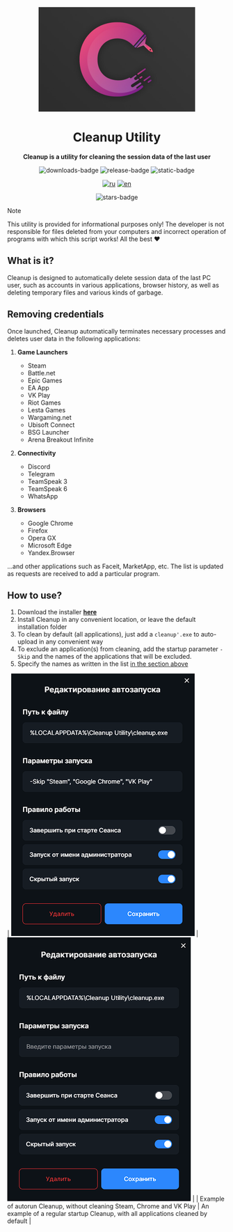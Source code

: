 <div align="center">

<img width="360" height="240" src="./assets/Cleanup Card.jpg">

# Cleanup Utility

**Cleanup is a utility for cleaning the session data of the last user**


![downloads-badge](https://img.shields.io/github/downloads/cor3jz/PS-Cleanup/total?color=blue)
![release-badge](https://img.shields.io/github/v/release/cor3jz/PS-Cleanup?color=green&display_name=release)
![static-badge](https://img.shields.io/badge/PowerShell-blue)


[![ru](https://img.shields.io/badge/lang-ru-blue)](./README.md)
[![en](https://img.shields.io/badge/lang-en-red)](./README.en.md)

![stars-badge](https://img.shields.io/github/stars/cor3jz/PS-Cleanup)

</div>

> [!NOTE]  
> This utility is provided for informational purposes only! The developer is not responsible for files deleted from your computers and incorrect operation of programs with which this script works! All the best :heart:

## What is it?

Cleanup is designed to automatically delete session data of the last PC user, such as accounts in various applications, browser history, as well as deleting temporary files and various kinds of garbage.

## Removing credentials

Once launched, Cleanup automatically terminates necessary processes and deletes user data in the following applications:  

1. **Game Launchers**
    - Steam
    - Battle.net
    - Epic Games
    - EA App
    - VK Play
    - Riot Games
    - Lesta Games
    - Wargaming.net
    - Ubisoft Connect
    - BSG Launcher
    - Arena Breakout Infinite

2. **Connectivity**
    - Discord
    - Telegram
    - TeamSpeak 3
    - TeamSpeak 6
    - WhatsApp

3. **Browsers**
    - Google Chrome
    - Firefox
    - Opera GX
    - Microsoft Edge
    - Yandex.Browser

...and other applications such as Faceit, MarketApp, etc. The list is updated as requests are received to add a particular program.


## How to use?

1. Download the installer **[here](https://github.com/cor3jz/PS-Cleanup/releases/latest)**
2. Install Cleanup in any convenient location, or leave the default installation folder
3. To clean by default (all applications), just add a `cleanup'.exe` to auto-upload in any convenient way
4. To exclude an application(s) from cleaning, add the startup parameter `-Skip` and the names of the applications that will be excluded.
5. Specify the names as written in the list [in the section above](#removing-credentials)


| ![Example1](/assets/smartshell_example_1.png) | ![Example2](/assets/smartshell_example_2.png) |
| Example of autorun Cleanup, without cleaning Steam, Chrome and VK Play | An example of a regular startup Cleanup, with all applications cleaned by default |